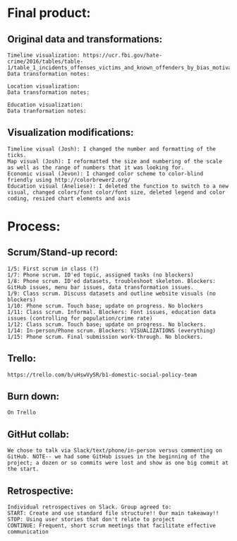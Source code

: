 # Final product: 

## Original data and transformations:
    Timeline visualization: https://ucr.fbi.gov/hate-crime/2016/tables/table-1/table_1_incidents_offenses_victims_and_known_offenders_by_bias_motivation_2016.xls/output.xls 
    Data transformation notes:
    
    Location visualization: 
    Data transformation notes: 
    
    Education visualization:
    Data tranformation notes:
  
## Visualization modifications:
    Timeline visual (Josh): I changed the number and formatting of the ticks. 
    Map visual (Josh): I reformatted the size and numbering of the scale as well as the range of numbers that it was looking for. 
    Economic visual (Jevon): I changed color scheme to color-blind friendly using http://colorbrewer2.org/
    Education visual (Aneliese): I deleted the function to switch to a new visual, changed colors/font color/font size, deleted legend and color coding, resized chart elements and axis
  
  
  
# Process:

  ## Scrum/Stand-up record:
    1/5: First scrum in class (?) 
    1/7: Phone scrum. ID'ed topic, assigned tasks (no blockers)
    1/8: Phone scrum. ID'ed datasets, troubleshoot skeleton. Blockers: GitHub issues, menu bar issues, data transformation issues.
    1/9: Class scrum. Discuss datasets and outline website visuals (no blockers)
    1/10: Phone scrum. Touch base; update on progress. No blockers
    1/11: Class scrum. Informal. Blockers: Font issues, education data issues (controlling for population/crime rate)
    1/12: Class scrum. Touch base; update on progress. No blockers.
    1/14: In-person/Phone scrum. Blockers: VISUALIZATIONS (everything)
    1/15: Phone scrum. Final submission work-through. No blockers.
    
  ## Trello: 
    https://trello.com/b/uHswVySR/b1-domestic-social-policy-team
  
  ## Burn down: 
    On Trello
  
  ## GitHut collab: 
    We chose to talk via Slack/text/phone/in-person versus commenting on GitHub. NOTE-- we had some GitHub issues in the beginning of the project; a dozen or so commits were lost and show as one big commit at the start. 
  
  ## Retrospective: 
    Individual retrospectives on Slack. Group agreed to:
    START: Create and use standard file structure!! Our main takeaway!!
    STOP: Using user stories that don't relate to project
    CONTINUE: Frequent, short scrum meetings that facilitate effective communication
  
